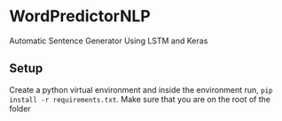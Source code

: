 # WordPredictorNLP
Automatic Sentence Generator Using LSTM and Keras

## Setup

Create a python virtual environment and inside the environment run, `pip install -r requirements.txt`. Make sure that you are on the root of the folder
